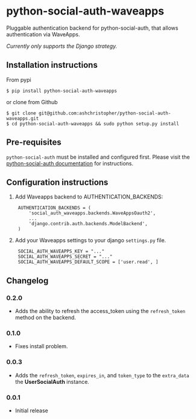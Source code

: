 python-social-auth-waveapps
===========================

Pluggable authentication backend for python-social-auth, that allows authentication via WaveApps.

*Currently only supports the Django strategy.*

## Installation instructions

From pypi

    $ pip install python-social-auth-waveapps

or clone from Github

    $ git clone git@github.com:ashchristopher/python-social-auth-waveapps.git
    $ cd python-social-auth-waveapps && sudo python setup.py install

## Pre-requisites

`python-social-auth` must be installed and configured first. Please visit the
[python-social-auth documentation](http://psa.matiasaguirre.net/docs/) for instructions.


## Configuration instructions

1. Add Waveapps backend to AUTHENTICATION_BACKENDS:

        AUTHENTICATION_BACKENDS = (
            'social_auth_waveapps.backends.WaveAppsOauth2',
            ...
            'django.contrib.auth.backends.ModelBackend',
        )

2. Add your Waveapps settings to your django `settings.py` file.

        SOCIAL_AUTH_WAVEAPPS_KEY = "..."
        SOCIAL_AUTH_WAVEAPPS_SECRET = "..."
        SOCIAL_AUTH_WAVEAPPS_DEFAULT_SCOPE = ['user.read', ]


## Changelog

### 0.2.0
* Adds the ability to refresh the access_token using the `refresh_token` method on the backend.

### 0.1.0
* Fixes install problem.

### 0.0.3
* Adds the `refresh_token`, `expires_in`, and `token_type` to the `extra_data` the **UserSocialAuth** instance.

### 0.0.1
* Initial release
